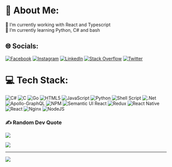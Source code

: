 # 💫 About Me:
🔭 I’m currently working with React and Typescript<br>🌱 I’m currently learning Python, C# and bash


## 🌐 Socials:
[![Facebook](https://img.shields.io/badge/Facebook-%231877F2.svg?logo=Facebook&logoColor=white)](https://facebook.com/Presidente.Galattico.Superstar.McFantasticopoli) [![Instagram](https://img.shields.io/badge/Instagram-%23E4405F.svg?logo=Instagram&logoColor=white)](https://instagram.com/albertopravisano) [![LinkedIn](https://img.shields.io/badge/LinkedIn-%230077B5.svg?logo=linkedin&logoColor=white)](https://linkedin.com/in/alberto-pravisano-13b24bb0) [![Stack Overflow](https://img.shields.io/badge/-Stackoverflow-FE7A16?logo=stack-overflow&logoColor=white)](https://stackoverflow.com/users/17855747) [![Twitter](https://img.shields.io/badge/Twitter-%231DA1F2.svg?logo=Twitter&logoColor=white)](https://twitter.com/Alberto_Pravi94) 

# 💻 Tech Stack:
![C#](https://img.shields.io/badge/c%23-%23239120.svg?style=for-the-badge&logo=c-sharp&logoColor=white) ![C](https://img.shields.io/badge/c-%2300599C.svg?style=for-the-badge&logo=c&logoColor=white) ![Go](https://img.shields.io/badge/go-%2300ADD8.svg?style=for-the-badge&logo=go&logoColor=white) ![HTML5](https://img.shields.io/badge/html5-%23E34F26.svg?style=for-the-badge&logo=html5&logoColor=white) ![JavaScript](https://img.shields.io/badge/javascript-%23323330.svg?style=for-the-badge&logo=javascript&logoColor=%23F7DF1E) ![Python](https://img.shields.io/badge/python-3670A0?style=for-the-badge&logo=python&logoColor=ffdd54) ![Shell Script](https://img.shields.io/badge/shell_script-%23121011.svg?style=for-the-badge&logo=gnu-bash&logoColor=white) ![.Net](https://img.shields.io/badge/.NET-5C2D91?style=for-the-badge&logo=.net&logoColor=white) ![Apollo-GraphQL](https://img.shields.io/badge/-ApolloGraphQL-311C87?style=for-the-badge&logo=apollo-graphql) ![NPM](https://img.shields.io/badge/NPM-%23000000.svg?style=for-the-badge&logo=npm&logoColor=white) ![Semantic UI React](https://img.shields.io/badge/Semantic%20UI%20React-%2335BDB2.svg?style=for-the-badge&logo=SemanticUIReact&logoColor=white) ![Redux](https://img.shields.io/badge/redux-%23593d88.svg?style=for-the-badge&logo=redux&logoColor=white) ![React Native](https://img.shields.io/badge/react_native-%2320232a.svg?style=for-the-badge&logo=react&logoColor=%2361DAFB) ![React](https://img.shields.io/badge/react-%2320232a.svg?style=for-the-badge&logo=react&logoColor=%2361DAFB) ![Nginx](https://img.shields.io/badge/nginx-%23009639.svg?style=for-the-badge&logo=nginx&logoColor=white) ![NodeJS](https://img.shields.io/badge/node.js-6DA55F?style=for-the-badge&logo=node.js&logoColor=white)


### ✍️ Random Dev Quote
![](https://quotes-github-readme.vercel.app/api?type=horizontal&theme=radical)

[![](https://media.badgr.com/uploads/badges/assertion-Pww5X-XhQA-GdgEj9SqQ7w.png)](https://api.badgr.io/public/assertions/Pww5X-XhQA-GdgEj9SqQ7w) 

---
[![](https://visitcount.itsvg.in/api?id=AlbertoPravisano&icon=3&color=0)](https://visitcount.itsvg.in)


  <!-- Proudly created with GPRM ( https://gprm.itsvg.in ) -->
  
